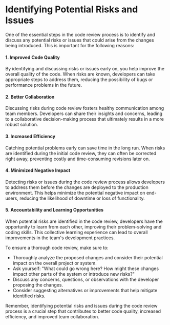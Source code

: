 # Identifying Potential Risks and Issues

One of the essential steps in the code review process is to identify and discuss any potential risks or issues that could arise from the changes being introduced. This is important for the following reasons:

#### 1. Improved Code Quality
By identifying and discussing risks or issues early on, you help improve the overall quality of the code. When risks are known, developers can take appropriate steps to address them, reducing the possibility of bugs or performance problems in the future.

#### 2. Better Collaboration
Discussing risks during code review fosters healthy communication among team members. Developers can share their insights and concerns, leading to a collaborative decision-making process that ultimately results in a more robust solution.

#### 3. Increased Efficiency
Catching potential problems early can save time in the long run. When risks are identified during the initial code review, they can often be corrected right away, preventing costly and time-consuming revisions later on.

#### 4. Minimized Negative Impact
Detecting risks or issues during the code review process allows developers to address them before the changes are deployed to the production environment. This helps minimize the potential negative impact on end-users, reducing the likelihood of downtime or loss of functionality.

#### 5. Accountability and Learning Opportunities
When potential risks are identified in the code review, developers have the opportunity to learn from each other, improving their problem-solving and coding skills. This collective learning experience can lead to overall improvements in the team's development practices.

To ensure a thorough code review, make sure to:

- Thoroughly analyze the proposed changes and consider their potential impact on the overall project or system.
- Ask yourself: "What could go wrong here? How might these changes impact other parts of the system or introduce new risks?"
- Discuss any concerns, questions, or observations with the developer proposing the changes.
- Consider suggesting alternatives or improvements that help mitigate identified risks.

Remember, identifying potential risks and issues during the code review process is a crucial step that contributes to better code quality, increased efficiency, and improved team collaboration.